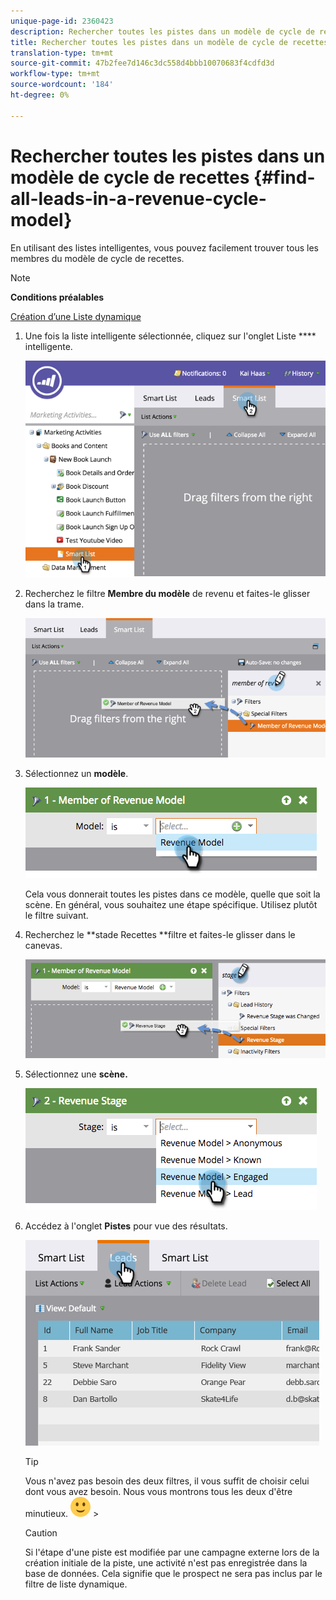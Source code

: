 ```yaml
---
unique-page-id: 2360423
description: Rechercher toutes les pistes dans un modèle de cycle de revenus - Documents marketing - Documentation sur les produits
title: Rechercher toutes les pistes dans un modèle de cycle de recettes
translation-type: tm+mt
source-git-commit: 47b2fee7d146c3dc558d4bbb10070683f4cdfd3d
workflow-type: tm+mt
source-wordcount: '184'
ht-degree: 0%

---
```



# Rechercher toutes les pistes dans un modèle de cycle de recettes {#find-all-leads-in-a-revenue-cycle-model}

En utilisant des listes intelligentes, vous pouvez facilement trouver tous les membres du modèle de cycle de recettes.

>[!NOTE]
>
>**Conditions préalables**
>
>[Création d’une Liste dynamique](../../../../product-docs/core-marketo-concepts/smart-lists-and-static-lists/creating-a-smart-list/create-a-smart-list.md)

1. Une fois la liste intelligente sélectionnée, cliquez sur l&#39;onglet Liste **** intelligente.

   ![](assets/image2015-4-29-14-3a6-3a36.png)

1. Recherchez le filtre **Membre du modèle** de revenu et faites-le glisser dans la trame.

   ![](assets/image2015-4-29-14-3a12-3a33.png)

1. Sélectionnez un **modèle**.

   ![](assets/image2015-5-13-18-3a2-3a23.png)

   Cela vous donnerait toutes les pistes dans ce modèle, quelle que soit la scène. En général, vous souhaitez une étape spécifique. Utilisez plutôt le filtre suivant.

1. Recherchez le **stade Recettes **filtre et faites-le glisser dans le canevas.

   ![](assets/image2015-5-13-17-3a27-3a0.png)

1. Sélectionnez une **scène.**

   ![](assets/image2015-5-13-17-3a31-3a9.png)

1. Accédez à l&#39;onglet **Pistes** pour vue des résultats.

   ![](assets/2.png)

   >[!TIP]
   >
   >Vous n&#39;avez pas besoin des deux filtres, il vous suffit de choisir celui dont vous avez besoin. Nous vous montrons tous les deux d&#39;être minutieux. ![(sourire)](assets/smile.svg) >

   >[!CAUTION]
   >
   >Si l&#39;étape d&#39;une piste est modifiée par une campagne externe lors de la création initiale de la piste, une activité n&#39;est pas enregistrée dans la base de données. Cela signifie que le prospect ne sera pas inclus par le filtre de liste dynamique.

